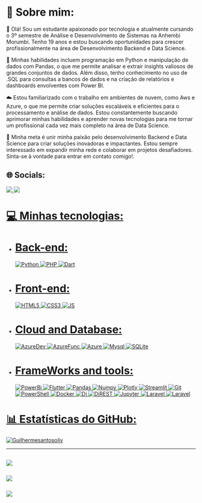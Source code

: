 # 💫 Sobre mim:

🚀 Olá! Sou um estudante apaixonado por tecnologia e atualmente cursando o 3º semestre de Análise e Desenvolvimento de Sistemas na Anhembi Morumbi. Tenho 19 anos e estou buscando oportunidades para crescer profissionalmente na área de Desenvolvimento Backend e Data Science.

🐍 Minhas habilidades incluem programação em Python e manipulação de dados com Pandas, o que me permite analisar e extrair insights valiosos de grandes conjuntos de dados. Além disso, tenho conhecimento no uso de .SQL para consultas a bancos de dados e na criação de relatórios e dashboards envolventes com Power BI.

☁️ Estou familiarizado com o trabalho em ambientes de nuvem, como Aws e Azure, o que me permite criar soluções escaláveis e eficientes para o processamento e análise de dados. Estou constantemente buscando aprimorar minhas habilidades e aprender novas tecnologias para me tornar um profissional cada vez mais completo na área de Data Science.

🎯 Minha meta é unir minha paixão pelo desenvolvimento Backend e Data Science para criar soluções inovadoras e impactantes. Estou sempre interessado em expandir minha rede e colaborar em projetos desafiadores. Sinta-se à vontade para entrar em contato comigo!.


## 🌐 Socials:

<a href="https://www.linkedin.com/in/guilherme-oliveira-121b16239/" target="_blank">
        <img src="https://img.shields.io/badge/LinkedIn-0077B5?style=for-the-badge&logo=linkedin&logoColor=white" /> 
<a href="mailto:contato.guilhermedossantos@gmail.com">
        <img src="https://img.shields.io/badge/Gmail-D14836?style=for-the-badge&logo=gmail&logoColor=white" />

# 💻 Minhas tecnologias:
- # Back-end:
  ![Python](https://img.shields.io/badge/Python-FFD43B?style=for-the-badge&logo=python&logoColor=blue) ![PHP](https://img.shields.io/badge/PHP-777BB4?style=for-the-badge&logo=php&logoColor=white) ![Dart](https://img.shields.io/badge/Dart-0175C2?style=for-the-badge&logo=dart&logoColor=white) 
 - # Front-end:
   ![HTML5](https://img.shields.io/badge/HTML5-E34F26?style=for-the-badge&logo=html5&logoColor=white) ![CSS3](https://img.shields.io/badge/CSS3-1572B6?style=for-the-badge&logo=css3&logoColor=white)        ![JS](https://img.shields.io/badge/JavaScript-323330?style=for-the-badge&logo=javascript&logoColor=F7DF1E)
- # Cloud and Database:
  ![AzureDev](https://img.shields.io/badge/Azure_DevOps-0078D7?style=for-the-badge&logo=azure-devops&logoColor=white)  ![AzureFunc](https://img.shields.io/badge/Azure_Functions-0062AD?style=for-the-badge&logo=azure-functions&logoColor=white) ![Azure](https://img.shields.io/badge/microsoft%20azure-0089D6?style=for-the-badge&logo=microsoft-azure&logoColor=white) ![Mysql](https://img.shields.io/badge/MySQL-005C84?style=for-the-badge&logo=mysql&logoColor=white) ![SQLite](https://img.shields.io/badge/SQLite-07405E?style=for-the-badge&logo=sqlite&logoColor=white)
- # FrameWorks and tools:
   ![PowerBi](https://img.shields.io/badge/PowerBI-F2C811?style=for-the-badge&logo=Power%20BI&logoColor=white) ![Flutter](https://img.shields.io/badge/Flutter-02569B?style=for-the-badge&logo=flutter&logoColor=white) ![Pandas](https://img.shields.io/badge/Pandas-2C2D72?style=for-the-badge&logo=pandas&logoColor=white) ![Numpy](https://img.shields.io/badge/Numpy-777BB4?style=for-the-badge&logo=numpy&logoColor=white) ![Plotly](https://img.shields.io/badge/Plotly-239120?style=for-the-badge&logo=plotly&logoColor=white) ![Streamlit](https://img.shields.io/badge/Streamlit-FF4B4B?style=for-the-badge&logo=Streamlit&logoColor=white) ![Git](https://img.shields.io/badge/GIT-E44C30?style=for-the-badge&logo=git&logoColor=white) ![PowerShell](https://img.shields.io/badge/powershell-5391FE?style=for-the-badge&logo=powershell&logoColor=white) ![Docker](https://img.shields.io/badge/Docker-2CA5E0?style=for-the-badge&logo=docker&logoColor=white) ![Dj](https://img.shields.io/badge/Django-092E20?style=for-the-badge&logo=django&logoColor=whithe)
![DjREST](https://img.shields.io/badge/django%20rest-ff1709?style=for-the-badge&logo=django&logoColor=white) ![Jupyter](https://img.shields.io/badge/Jupyter-F37626.svg?&style=for-the-badge&logo=Jupyter&logoColor=white) ![Laravel](https://img.shields.io/badge/Laravel-FF2D20?style=for-the-badge&logo=laravel&logoColor=white) ![Laravel](	https://img.shields.io/badge/Xampp-F37623?style=for-the-badge&logo=xampp&logoColor=white)


# 📊 Estatísticas do GitHub:
<p align="left"> <img src="https://komarev.com/ghpvc/?username=Guilhermesantosoliv&label=Profile%20views&color=0e75b6&style=flat" alt="Guilhermesantosoliv" /> </p>

---        
![](https://github-readme-stats.vercel.app/api/top-langs/?username=Guilhermesantosoliv&theme=vision-friendly-dark&hide_border=false&include_all_commits=true&count_private=true&layout=compact)<br/> <br/> 
![](https://github-readme-stats.vercel.app/api?username=Guilhermesantosoliv&theme=vision-friendly-dark&hide_border=false&include_all_commits=true&count_private=true)<br/> <br/> 
![](https://github-readme-streak-stats.herokuapp.com/?user=Guilhermesantosoliv&theme=vision-friendly-dark&hide_border=false)<br/> <br/> 
---
